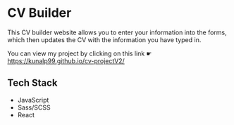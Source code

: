 # CV Builder

This CV builder website allows you to enter your information into the forms, which then updates the CV with the information you have typed in.

You can view my project by clicking on this link ☛ https://kunalp99.github.io/cv-projectV2/ 

## Tech Stack
- JavaScript
- Sass/SCSS
- React

